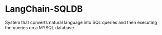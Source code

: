 # LangChain-SQLDB
System that converts natural language into SQL queries and then executing the queries on a MYSQL database
